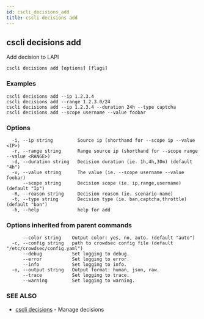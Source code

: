 ```yaml
---
id: cscli_decisions_add
title: cscli decisions add
---
```

## cscli decisions add

Add decision to LAPI

```
cscli decisions add [options] [flags]
```

### Examples

```
cscli decisions add --ip 1.2.3.4
cscli decisions add --range 1.2.3.0/24
cscli decisions add --ip 1.2.3.4 --duration 24h --type captcha
cscli decisions add --scope username --value foobar

```

### Options

```
  -i, --ip string         Source ip (shorthand for --scope ip --value <IP>)
  -r, --range string      Range source ip (shorthand for --scope range --value <RANGE>)
  -d, --duration string   Decision duration (ie. 1h,4h,30m) (default "4h")
  -v, --value string      The value (ie. --scope username --value foobar)
      --scope string      Decision scope (ie. ip,range,username) (default "Ip")
  -R, --reason string     Decision reason (ie. scenario-name)
  -t, --type string       Decision type (ie. ban,captcha,throttle) (default "ban")
  -h, --help              help for add
```

### Options inherited from parent commands

```
      --color string    Output color: yes, no, auto. (default "auto")
  -c, --config string   path to crowdsec config file (default "/etc/crowdsec/config.yaml")
      --debug           Set logging to debug.
      --error           Set logging to error.
      --info            Set logging to info.
  -o, --output string   Output format: human, json, raw.
      --trace           Set logging to trace.
      --warning         Set logging to warning.
```

### SEE ALSO

* [cscli decisions](/cscli/cscli_decisions.md)	 - Manage decisions


